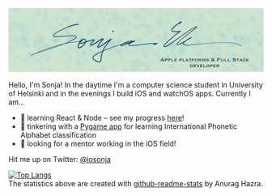 ![Header](https://github.com/iosonja/iosonja/blob/main/ghheader.png "Header")

Hello, I'm Sonja! In the daytime I'm a computer science student in University of Helsinki and in the evenings I build iOS and watchOS apps. Currently I am...
- 🌱 learning React & Node – see my progress [here](https://github.com/iosonja/fullstack-exercises)!
- 🐍 tinkering with a [Pygame app](https://github.com/iosonja/ot-harjoitustyo) for learning International Phonetic Alphabet classification
- 👣 looking for a mentor working in the iOS field! 

Hit me up on Twitter: [@iosonja](https://twitter.com/iosonja)

[![Top Langs](https://github-readme-stats.vercel.app/api/top-langs/?username=iosonja&layout=compact&langs_count=6)](https://github.com/iosonja/github-readme-stats)<br>
The statistics above are created with [github-readme-stats](https://github.com/anuraghazra/github-readme-stats) by Anurag Hazra.

<!--
### Technologies I use

<img src="https://images.ctfassets.net/yr4qj72ki4ky/legacyBlogPost670Thumbnail/93e6c8af94bd3aef65a7efdaaeb522f3/img.png" alt="swift" width="40" height="40"/><img src="https://i.pinimg.com/originals/e9/94/61/e99461fdd5b3db8bdb3081d8acf5e524.png" alt="java" width="35" height="40"/><img src="https://symbols.getvecta.com/stencil_96/68_spring-framework-icon.f901b1016d.jpg" alt="spring" width="40" height="40"/><img src="https://images.squarespace-cdn.com/content/v1/56b8dfcf62cd94ec072ddb33/1547134228418-XO27PTIE8BYNJCK3K7LS/ke17ZwdGBToddI8pDm48kFVU9EQtVoAgxzyGrV7amflZw-zPPgdn4jUwVcJE1ZvWEtT5uBSRWt4vQZAgTJucoTqqXjS3CfNDSuuf31e0tVF6Xsrf4MJiJM3V1S6xAxUJDZYeeoUHj0VjB7yGqI0-aWbSd6kfRtgWHgNMDgGnmDY/htlm+css+and+js+logo.png" alt="HTML/CSS/JS" width="110" height="40"/><img src="https://encrypted-tbn0.gstatic.com/images?q=tbn:ANd9GcS8nxUC2s2UE8mHAiRwy3nA-J_pgT8UhPkJWKRfURisRqAlUCIMWBbbCqwxpl5_oOtdLGE&usqp=CAU" alt="react" width="40" height="35"/><img src="https://upload.wikimedia.org/wikipedia/commons/thumb/c/c3/Python-logo-notext.svg/768px-Python-logo-notext.svg.png" alt="python" width="40" height="40"/>


TODO:
- change the icons above to dark mode -friendly versions!



- 🐩 building an [iOS app](https://github.com/iosonja/dog-training-scheduler) for keeping track of dog training sessions
-->
